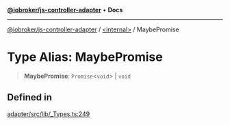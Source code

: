 [**@iobroker/js-controller-adapter**](../../README.md) • **Docs**

***

[@iobroker/js-controller-adapter](../../globals.md) / [\<internal\>](../README.md) / MaybePromise

# Type Alias: MaybePromise

> **MaybePromise**: `Promise`\<`void`\> \| `void`

## Defined in

[adapter/src/lib/\_Types.ts:249](https://github.com/ioBroker/ioBroker.js-controller/blob/d7f4b912895e80ffd4c1cbb49decb1de7c0e8ca3/packages/adapter/src/lib/_Types.ts#L249)
